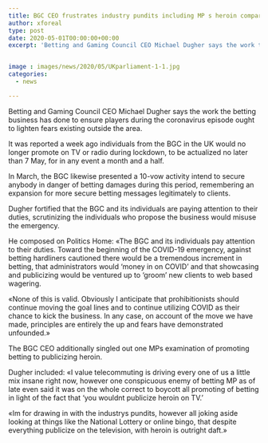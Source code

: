 ```yaml
---
title: BGC CEO frustrates industry pundits including MP s heroin comparison
author: xforeal 
type: post
date: 2020-05-01T00:00:00+00:00
excerpt: 'Betting and Gaming Council CEO Michael Dugher says the work the betting business has done to ensure players during the coronavirus flare-up ought to reduce fears existing outside the sector '


image : images/news/2020/05/UKparliament-1-1.jpg
categories:
  - news

---
```

Betting and Gaming Council CEO Michael Dugher says the work the betting business has done to ensure players during the coronavirus episode ought to lighten fears existing outside the area. 

It was reported a week ago individuals from the BGC in the UK would no longer promote on TV or radio during lockdown, to be actualized no later than 7 May, for in any event a month and a half. 

In March, the BGC likewise presented a 10-vow activity intend to secure anybody in danger of betting damages during this period, remembering an expansion for more secure betting messages legitimately to clients. 

Dugher fortified that the BGC and its individuals are paying attention to their duties, scrutinizing the individuals who propose the business would misuse the emergency. 

He composed on Politics Home: &#171;The BGC and its individuals pay attention to their duties. Toward the beginning of the COVID-19 emergency, against betting hardliners cautioned there would be a tremendous increment in betting, that administrators would &#8216;money in on COVID&#8217; and that showcasing and publicizing would be ventured up to &#8216;groom&#8217; new clients to web based wagering. 

&#171;None of this is valid. Obviously I anticipate that prohibitionists should continue moving the goal lines and to continue utilizing COVID as their chance to kick the business. In any case, on account of the move we have made, principles are entirely the up and fears have demonstrated unfounded.&#187; 

The BGC CEO additionally singled out one MPs examination of promoting betting to publicizing heroin. 

Dugher included: &#171;I value telecommuting is driving every one of us a little mix insane right now, however one conspicuous enemy of betting MP as of late even said it was on the whole correct to boycott all promoting of betting in light of the fact that &#8216;you wouldnt publicize heroin on TV.&#8217; 

&#171;Im for drawing in with the industrys pundits, however all joking aside looking at things like the National Lottery or online bingo, that despite everything publicize on the television, with heroin is outright daft.&#187;